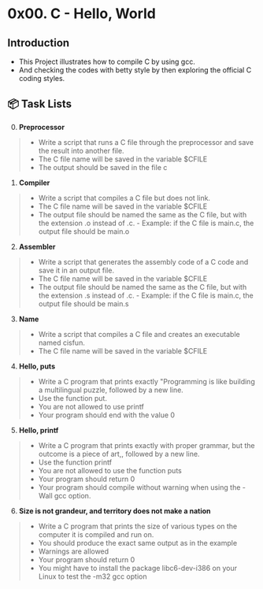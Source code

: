 # 0x00. C - Hello, World

## Introduction
- This Project illustrates how to compile C by using gcc.
- And checking the codes with betty style by then exploring the official C coding styles.


## :package: Task Lists


0. **Preprocessor** <br>
>- Write a script that runs a C file through the preprocessor and save the result into another file.
>  - The C file name will be saved in the variable $CFILE
>  - The output should be saved in the file c

1. **Compiler** <br>
>- Write a script that compiles a C file but does not link.
>  - The C file name will be saved in the variable $CFILE
>  - The output file should be named the same as the C file, but with the extension .o instead of .c.
>     	    - Example: if the C file is main.c, the output file should be main.o

2. **Assembler** <br>
>- Write a script that generates the assembly code of a C code and save it in an output file.
>  - The C file name will be saved in the variable $CFILE
>  - The output file should be named the same as the C file, but with the extension .s instead of .c.
>     	    - Example: if the C file is main.c, the output file should be main.s

3. **Name** <br>
>- Write a script that compiles a C file and creates an executable named cisfun.
>  - The C file name will be saved in the variable $CFILE

4. **Hello, puts** <br>
>- Write a C program that prints exactly "Programming is like building a multilingual puzzle, followed by a new line.
>  - Use the function put.
>  - You are not allowed to use printf
>  - Your program should end with the value 0

5. **Hello, printf** <br> 
>- Write a C program that prints exactly with proper grammar, but the outcome is a piece of art,, followed by a new line.
>  - Use the function printf
>  - You are not allowed to use the function puts
>  - Your program should return 0
>  - Your program should compile without warning when using the -Wall gcc option.

6. **Size is not grandeur, and territory does not make a nation** <br>
>- Write a C program that prints the size of various types on the computer it is compiled and run on.
>  - You should produce the exact same output as in the example
>  - Warnings are allowed
>  - Your program should return 0
>  - You might have to install the package libc6-dev-i386 on your Linux to test the -m32 gcc option

